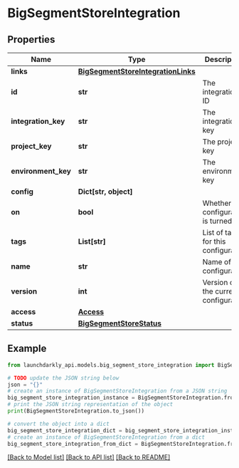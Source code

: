 # BigSegmentStoreIntegration


## Properties

Name | Type | Description | Notes
------------ | ------------- | ------------- | -------------
**links** | [**BigSegmentStoreIntegrationLinks**](BigSegmentStoreIntegrationLinks.md) |  | 
**id** | **str** | The integration ID | 
**integration_key** | **str** | The integration key | 
**project_key** | **str** | The project key | 
**environment_key** | **str** | The environment key | 
**config** | **Dict[str, object]** |  | 
**on** | **bool** | Whether the configuration is turned on | 
**tags** | **List[str]** | List of tags for this configuration | 
**name** | **str** | Name of the configuration | 
**version** | **int** | Version of the current configuration | 
**access** | [**Access**](Access.md) |  | [optional] 
**status** | [**BigSegmentStoreStatus**](BigSegmentStoreStatus.md) |  | 

## Example

```python
from launchdarkly_api.models.big_segment_store_integration import BigSegmentStoreIntegration

# TODO update the JSON string below
json = "{}"
# create an instance of BigSegmentStoreIntegration from a JSON string
big_segment_store_integration_instance = BigSegmentStoreIntegration.from_json(json)
# print the JSON string representation of the object
print(BigSegmentStoreIntegration.to_json())

# convert the object into a dict
big_segment_store_integration_dict = big_segment_store_integration_instance.to_dict()
# create an instance of BigSegmentStoreIntegration from a dict
big_segment_store_integration_from_dict = BigSegmentStoreIntegration.from_dict(big_segment_store_integration_dict)
```
[[Back to Model list]](../README.md#documentation-for-models) [[Back to API list]](../README.md#documentation-for-api-endpoints) [[Back to README]](../README.md)


